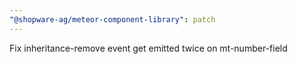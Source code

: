 ```yaml
---
"@shopware-ag/meteor-component-library": patch
---
```


Fix inheritance-remove event get emitted twice on mt-number-field
